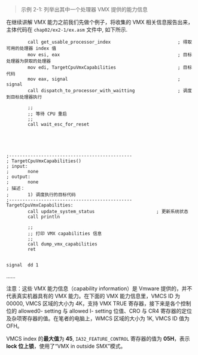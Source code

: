 
> 示例 2-1: 列举出其中一个处理器 VMX 提供的能力信息

在继续讲解 VMX 能力之前我们先做个例子，将收集的 VMX 相关信息报告出来，主体代码在 `chap02/ex2-1/ex.asm` 文件中, 如下所示.

```x86asm
        call get_usable_processor_index                         ; 得取可用的处理器 index 值
        mov esi, eax                                            ; 目标处理器为获取的处理器
        mov edi, TargetCpuVmxCapabilities                       ; 目标代码
        mov eax, signal                                         ; signal
        call dispatch_to_processor_with_waitting                ; 调度到目标处理器执行
        
        ;;
        ;; 等待 CPU 重启
        ;;
        call wait_esc_for_reset




        
;----------------------------------------------
; TargetCpuVmxCapabilities()
; input:
;       none
; output:
;       none
; 描述：
;       1) 调度执行的目标代码
;----------------------------------------------
TargetCpuVmxCapabilities:
        call update_system_status                       ; 更新系统状态
        call println
                
        ;;
        ;; 打印 VMX capabilities 信息
        ;;
        call dump_vmx_capabilities  
        ret
        

signal  dd 1        
```

......

注意：这些 VMX 能力信息（capability information）是 Vmware 提供的，并不代表真实机器具有的 VMX 能力。在下面的 VMX 能力信息里，VMCS ID 为 00000, VMCS 区域的大小为 4K，支持 VMX TRUE 寄存器，接下来是各个控制位的 allowed0- setting 与  allowed I- setting 位值、CRO 与 CR4 寄存器的定位及杂项寄存器的值。在笔者的电脑上，WMCS 区域的大小为 1K, VMCS ID 值为 OFH。

VMCS index 的**最大值**为 **45**, `IA32_FEATURE_CONTROL` 寄存器的值为 **05H**，表示 **lock 位上锁**，使用了“VMX in outside SMX”模式。